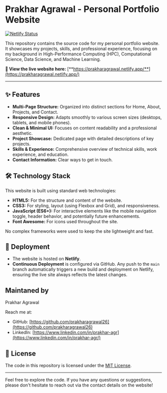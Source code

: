 # Prakhar Agrawal - Personal Portfolio Website

[![Netlify Status](https://api.netlify.com/api/v1/badges/305d1f8e-4c0c-4027-b9e7-2e5a514a2a85/deploy-status)](https://app.netlify.com/sites/prakharagrawal/deploys)

This repository contains the source code for my personal portfolio website. It showcases my projects, skills, and professional experience, focusing on my background in High-Performance Computing (HPC), Computational Science, Data Science, and Machine Learning.

**🚀 View the live website here:** [**https://prakharagrawal.netlify.app/**](https://prakharagrawal.netlify.app/)
<!-- Make sure this URL is correct! -->

---

## ✨ Features

*   **Multi-Page Structure:** Organized into distinct sections for Home, About, Projects, and Contact.
*   **Responsive Design:** Adapts smoothly to various screen sizes (desktops, tablets, and mobile phones).
*   **Clean & Minimal UI:** Focuses on content readability and a professional aesthetic.
*   **Project Showcase:** Dedicated page with detailed descriptions of key projects.
*   **Skills & Experience:** Comprehensive overview of technical skills, work experience, and education.
*   **Contact Information:** Clear ways to get in touch.

## 🛠️ Technology Stack

This website is built using standard web technologies:

*   **HTML5:** For the structure and content of the website.
*   **CSS3:** For styling, layout (using Flexbox and Grid), and responsiveness.
*   **JavaScript (ES6+):** For interactive elements like the mobile navigation toggle, header behavior, and potentially future enhancements.
*   **Font Awesome:** For icons used throughout the site.

No complex frameworks were used to keep the site lightweight and fast.

## 🚀 Deployment

*   The website is hosted on **Netlify**.
*   **Continuous Deployment** is configured via GitHub. Any push to the `main` branch automatically triggers a new build and deployment on Netlify, ensuring the live site always reflects the latest changes.

##  Maintaned by

Prakhar Agrawal

Reach me at:
- GitHub: [https://github.com/prakharagrawal26](https://github.com/prakharagrawal26)
- LinkedIn: [https://www.linkedin.com/in/prakhar-agr](https://www.linkedin.com/in/prakhar-agr/)


## 📜 License

The code in this repository is licensed under the [MIT License](LICENSE).

---

Feel free to explore the code. If you have any questions or suggestions, please don't hesitate to reach out via the contact details on the website!